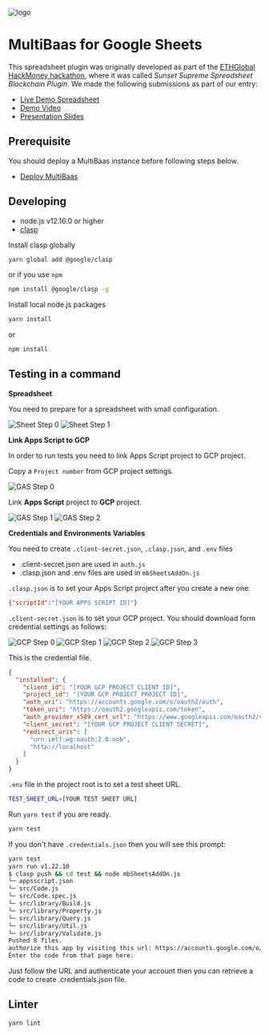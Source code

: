 ![logo](./logo.png)

# MultiBaas for Google Sheets

This spreadsheet plugin was originally developed as part of the [ETHGlobal HackMoney hackathon](https://hack.ethglobal.co/showcase/sunset-supreme-rec3QkXTn6lVq3TH0), where it was called _Sunset Supreme Spreadsheet Blockchain Plugin_. We made the following submissions as part of our entry:

- [Live Demo Spreadsheet](https://docs.google.com/spreadsheets/d/1AHCYefYNCjU80X1aSs8Ebre85nVtBeu1cVWmXDIz0_0/edit?usp=sharing)
- [Demo Video](https://youtu.be/YsbzTZ6Cfvc)
- [Presentation Slides](Sunset%20Supreme%20Spreadsheet%20Blockchain%20Machine.pdf)

## Prerequisite

You should deploy a MultiBaas instance before following steps below.

- [Deploy MultiBaas](https://www.curvegrid.com/docs/3-0-getting-started-creating-a-multibaas-deployment/)

## Developing

- node.js v12.16.0 or higher
- [clasp](https://developers.google.com/apps-script/guides/clasp)

Install clasp globally

```sh
yarn global add @google/clasp
```

or if you use `npm`

```sh
npm install @google/clasp -g
```

Install local node.js packages

```sh
yarn install
```

or

```sh
npm install
```

## Testing in a command

**Spreadsheet**

You need to prepare for a spreadsheet with small configuration.

![Sheet Step 0](./.readme/config-sheet-0.png)
![Sheet Step 1](./.readme/config-sheet-1.png)

**Link Apps Script to GCP**

In order to run tests you need to link Apps Script project to GCP project.

Copy a `Project number` from GCP project settings.

![GAS Step 0](./.readme/config-gas-0.png)

Link **Apps Script** project to **GCP** project.

![GAS Step 1](./.readme/config-gas-1.png)
![GAS Step 2](./.readme/config-gas-2.png)

**Credentials and Environments Variables**

You need to create `.client-secret.json`, `.clasp.json`, and `.env` files

- .client-secret.json are used in `auth.js`
- .clasp.json and .env files are used in `mbSheetsAddOn.js`

`.clasp.json` is to set your Apps Script project after you create a new one.

```json
{"scriptId":"[YOUR APPS SCRIPT ID]"}
```

`.client-secret.json` is to set your GCP project. You should download form credential settings as follows:

![GCP Step 0](./.readme/config-gcp-0.png)
![GCP Step 1](./.readme/config-gcp-1.png)
![GCP Step 2](./.readme/config-gcp-2.png)
![GCP Step 3](./.readme/config-gcp-3.png)

This is the credential file.

```json
{
  "installed": {
    "client_id": "[YOUR GCP PROJECT CLIENT ID]",
    "project_id": "[YOUR GCP PROJECT PROJECT ID]",
    "auth_uri": "https://accounts.google.com/o/oauth2/auth",
    "token_uri": "https://oauth2.googleapis.com/token",
    "auth_provider_x509_cert_url": "https://www.googleapis.com/oauth2/v1/certs",
    "client_secret": "[YOUR GCP PROJECT CLIENT SECRET]",
    "redirect_uris": [
      "urn:ietf:wg:oauth:2.0:oob",
      "http://localhost"
    ]
  }
}
```

`.env` file in the project root is to set a test sheet URL.

```sh
TEST_SHEET_URL=[YOUR TEST SHEET URL]
```

Run `yarn test` if you are ready.

```sh
yarn test
```

If you don't have `.credentials.json` then you will see this prompt:

```sh
yarn test
yarn run v1.22.10
$ clasp push && cd test && node mbSheetsAddOn.js
└─ appsscript.json
└─ src/Code.js
└─ src/Code.spec.js
└─ src/library/Build.js
└─ src/library/Property.js
└─ src/library/Query.js
└─ src/library/Util.js
└─ src/library/Validate.js
Pushed 8 files.
authorize this app by visiting this url: https://accounts.google.com/o/oauth2/v2/auth?access_type=offline&scope=https%3A%2F%2Fwww.googleapis.com%2Fauth%2Fscript.external_request%20https%3A%2F%2Fwww.googleapis.com%2Fauth%2Fspreadsheets&response_type=code&client_id=966627203108-e6125d7hosngl429qh6b52old6b7r98t.apps.googleusercontent.com&redirect_uri=urn%3Aietf%3Awg%3Aoauth%3A2.0%3Aoob
Enter the code from that page here:
```

Just follow the URL and authenticate your account then you can retrieve a code to create .credentials.json file.

## Linter

```sh
yarn lint
```
